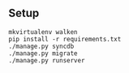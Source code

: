 Setup
-----

	mkvirtualenv walken
	pip install -r requirements.txt
	./manage.py syncdb
	./manage.py migrate
	./manage.py runserver
